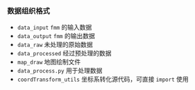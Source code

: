 

### 数据组织格式

- `data_input`    `fmm` 的输入数据
- `data_output`  `fmm` 的输出数据
- `data_raw`            未处理的原始数据
- `data_processed` 经过预处理的数据 
- `map_draw`            地图绘制文件
- `data_process.py`  用于处理数据
- `coordTransform_utils` 坐标系转化源代码，可直接 `import` 使用

